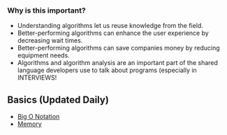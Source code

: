 ### Why is this important?
* Understanding algorithms let us reuse knowledge from the field.
* Better-performing algorithms can enhance the user experience by decreasing wait times.
* Better-performing algorithms can save companies money by reducing equipment needs.
* Algorithms and algorithm analysis are an important part of the shared language developers use to talk about programs (especially in INTERVIEWS!

## Basics (Updated Daily)
* [Big O Notation]()
* [Memory]()